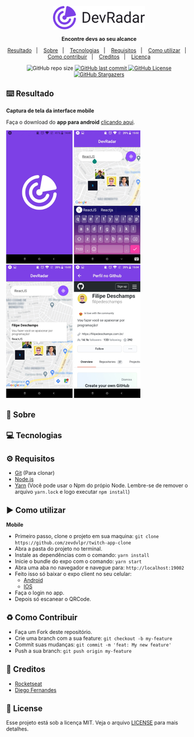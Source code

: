 <div align="center">
  <img src="./.github/logo.png" width="250px" alt="logo">  
  <p><b>Encontre devs ao seu alcance</b></p>
  <p>
    <a href="#keyboard-resultado">Resultado</a>&nbsp;&nbsp;&nbsp;|&nbsp;&nbsp;&nbsp;
    <a href="#page_with_curl-sobre">Sobre</a>&nbsp;&nbsp;&nbsp;|&nbsp;&nbsp;&nbsp;
    <a href="#computer-tecnologias">Tecnologias</a>&nbsp;&nbsp;&nbsp;|&nbsp;&nbsp;&nbsp;
    <a href="#gear-requisitos">Requisitos</a>&nbsp;&nbsp;&nbsp;|&nbsp;&nbsp;&nbsp;
    <a href="#arrow_forward-como-utilizar">Como utilizar</a>&nbsp;&nbsp;&nbsp;|&nbsp;&nbsp;&nbsp;
    <a href="#recycle-como-contribuir">Como contribuir</a>&nbsp;&nbsp;&nbsp;|&nbsp;&nbsp;&nbsp;
    <a href="#wrench-creditos">Creditos</a>&nbsp;&nbsp;&nbsp;|&nbsp;&nbsp;&nbsp;
    <a href="#customs-license">Licença</a>
  </p>
  <img src="https://img.shields.io/github/repo-size/zevdvlpr/dev-radar?color=7D40E7&style=flat-square" alt="GitHub repo size">
  <a href="https://github.com/zevdvlpr/dev-radar/commits/master">
    <img src="https://img.shields.io/github/last-commit/zevdvlpr/dev-radar?color=7D40E7&style=flat-square" alt="GitHub last commit">
  </a>
  <a href="https://github.com/zevdvlpr/dev-radar/tree/master/LICENSE">
    <img src="https://img.shields.io/github/license/zevdvlpr/dev-radar?color=7D40E7&label=license&style=flat-square" alt="GitHub License">
  </a>  
  <a href="https://github.com/zevdvlpr/dev-radar/stargazers">
    <img src="https://img.shields.io/github/stars/zevdvlpr/dev-radar?color=7D40E7&logo=github&style=flat-square" alt="GitHub Stargazers">
  </a>
</div>

## :keyboard: Resultado

**Captura de tela da interface mobile**

Faça o download do **app para android** [clicando aqui]().

<div>
  <img src="./.github/mobile-splash.jpeg" width="180px">
  <img src="./.github/mobile-main.jpeg" width="180px">
  <img src="./.github/mobile-main-dev.jpeg" width="180px">
  <img src="./.github/mobile-profile.jpeg" width="180px">
</div>

## :page_with_curl: Sobre

## :computer: Tecnologias

## :gear: Requisitos

- [Git](https://git-scm.com/) (Para clonar)
- [Node.js](https://node.js.org/)
- [Yarn](https://yarnpkg.com/) (Você pode usar o Npm do própio Node. Lembre-se de remover o arquivo `yarn.lock` e logo executar `npm install`)

## :arrow_forward: Como utilizar

**Mobile**

- Primeiro passo, clone o projeto em sua maquina: `git clone https://github.com/zevdvlpr/twitch-app-clone`
- Abra a pasta do projeto no terminal.
- Instale as dependências com o comando: `yarn install`
- Inicie o bundle do expo com o comando: `yarn start`
- Abra uma aba no navegador e navegue para: `http://localhost:19002`
- Feito isso só baixar o expo client no seu celular:
  - [Android](https://play.google.com/store/apps/details?id=host.exp.exponent&hl=pt_BR)
  - [IOS](https://apps.apple.com/br/app/expo-client/id982107779)
- Faça o login no app.
- Depois só escanear o QRCode.

## :recycle: Como Contribuir

- Faça um Fork deste repositório.
- Crie uma branch com a sua feature: `git checkout -b my-feature`
- Commit suas mudanças: `git commit -m 'feat: My new feature'`
- Push a sua branch: `git push origin my-feature`

## :wrench: Creditos
- [Rocketseat](https://www.youtube.com/rocketseat)
- [Diego Fernandes](https://github.com/diego3g)

## :customs: License

Esse projeto está sob a licença MIT. Veja o arquivo [LICENSE](https://github.com/zevdvlpr/dev-radar/tree/master/LICENSE) para mais detalhes.
